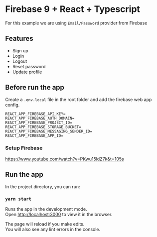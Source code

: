 # Firebase 9 + React + Typescript

For this example we are using `Email/Password` provider from Firebase
## Features
- Sign up
- Login 
- Logout
- Reset password
- Update profile

## Before run the app
Create a `.env.local` file in the root folder and add the firebase web app config.

```
REACT_APP_FIREBASE_API_KEY=
REACT_APP_FIREBASE_AUTH_DOMAIN=
REACT_APP_FIREBASE_PROJECT_ID=
REACT_APP_FIREBASE_STORAGE_BUCKET=
REACT_APP_FIREBASE_MESSAGING_SENDER_ID=
REACT_APP_FIREBASE_APP_ID=
```

### Setup Firebase
https://www.youtube.com/watch?v=PKwu15ldZ7k&t=105s

## Run the app
In the project directory, you can run:

### `yarn start`

Runs the app in the development mode.\
Open [http://localhost:3000](http://localhost:3000) to view it in the browser.

The page will reload if you make edits.\
You will also see any lint errors in the console.
